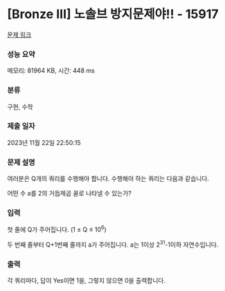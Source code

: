 # [Bronze III] 노솔브 방지문제야!! - 15917 

[문제 링크](https://www.acmicpc.net/problem/15917) 

### 성능 요약

메모리: 81964 KB, 시간: 448 ms

### 분류

구현, 수학

### 제출 일자

2023년 11월 22일 22:50:15

### 문제 설명

<p>여러분은 Q개의 쿼리를 수행해야 합니다. 수행해야 하는 쿼리는 다음과 같습니다.</p>

<p>어떤 수 a를 2의 거듭제곱 꼴로 나타낼 수 있는가?</p>

### 입력 

 <p>첫 줄에 Q가 주어집니다. (1 ≤ Q ≤ 10<sup>6</sup>)</p>

<p>두 번째 줄부터 Q+1번째 줄까지 a가 주어집니다. a는 1이상 2<sup>31</sup>-1이하 자연수입니다.</p>

### 출력 

 <p>각 쿼리마다, 답이 Yes이면 1을, 그렇지 않으면 0을 출력합니다.</p>

